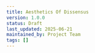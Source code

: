 ```yaml
---
title: Aesthetics Of Dissensus
version: 1.0.0
status: Draft
last_updated: 2025-06-21
maintained_by: Project Team
tags: []
---
```

